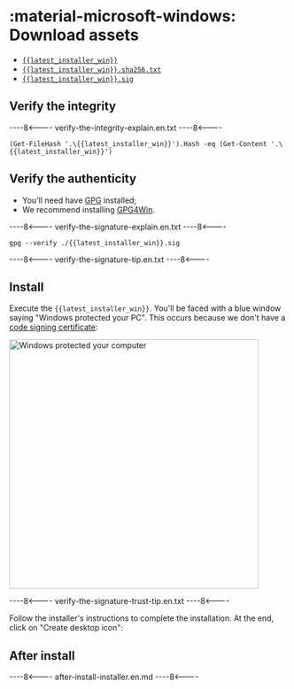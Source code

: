 # :material-microsoft-windows: Download assets
 
* [`{{latest_installer_win}}`](https://github.com/selfcustody/krux-installer/releases/download/{{latest_installer}}/{{latest_installer_win}})
* [`{{latest_installer_win}}.sha256.txt`](https://github.com/selfcustody/krux-installer/releases/download/{{latest_installer}}/{{latest_installer_win}}.sha256.txt)
* [`{{latest_installer_win}}.sig`](https://github.com/selfcustody/krux-installer/releases/download/{{latest_installer}}/{{latest_installer_win}}.sig)

## Verify the integrity

----8<----
verify-the-integrity-explain.en.txt
----8<----

```pwsh
(Get-FileHash '.\{{latest_installer_win}}').Hash -eq (Get-Content '.\{{latest_installer_win}}')
```

## Verify the authenticity
    
* You'll need have [GPG](https://gnupg.org/) installed;
* We recommend installing [GPG4Win](https://www.gpg4win.org/).

----8<----
verify-the-signature-explain.en.txt
----8<----
 
```pwsh
gpg --verify ./{{latest_installer_win}}.sig
```

----8<----
verify-the-signature-tip.en.txt
----8<----

## Install

Execute the `{{latest_installer_win}}`. You'll be faced with a blue window saying
"Windows protected your PC". This occurs because we don't have a
[code signing certificate](https://signmycode.com/resources/how-to-sign-an-exe-or-windows-application):

<img width="450" src="/krux/img/krux-installer/windows_warn0.jpg" alt="Windows protected your computer" />

----8<----
verify-the-signature-trust-tip.en.txt
----8<----

Follow the installer's instructions to complete the installation. At the end, click on 
"Create desktop icon":

## After install

----8<----
after-install-installer.en.md
----8<----
